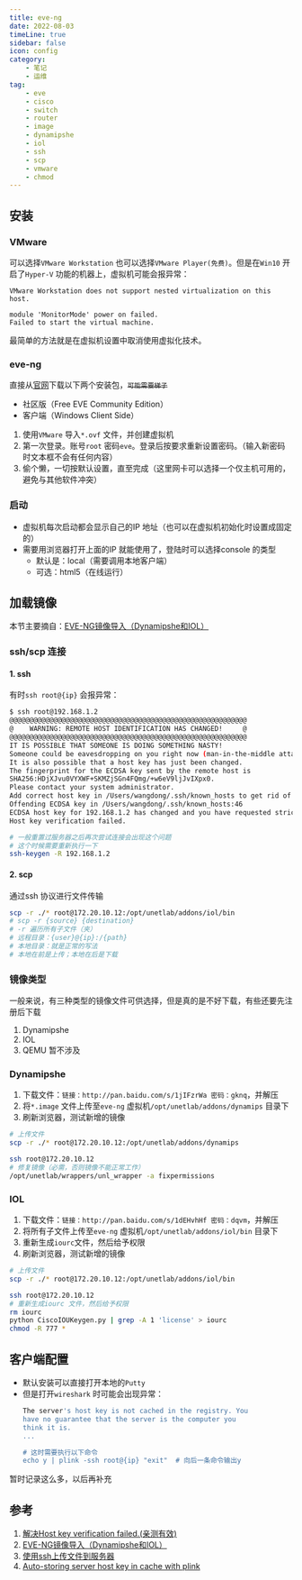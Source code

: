 ```yaml
---
title: eve-ng  
date: 2022-08-03
timeLine: true
sidebar: false  
icon: config
category:  
    - 笔记  
    - 运维      
tag:   
    - eve  
    - cisco  
    - switch  
    - router  
    - image  
    - dynamipshe  
    - iol  
    - ssh  
    - scp  
    - vmware  
    - chmod  
---  
```


## 安装   
### VMware  
可以选择`VMware Workstation` 也可以选择`VMware Player(免费)`。但是在`Win10` 开启了`Hyper-V` 功能的机器上，虚拟机可能会报异常：  
```
VMware Workstation does not support nested virtualization on this host.  

module 'MonitorMode' power on failed.  
Failed to start the virtual machine.
```  
最简单的方法就是在虚拟机设置中取消使用虚拟化技术。  

### eve-ng  
直接从[官网](https://www.eve-ng.net/index.php/download/)下载以下两个安装包，~~`可能需要梯子`~~  
- 社区版（Free EVE Community Edition）  
- 客户端（Windows Client Side）  

1. 使用`VMware` 导入`*.ovf` 文件，并创建虚拟机  
2. 第一次登录。账号`root` 密码`eve`。登录后按要求重新设置密码。（输入新密码时文本框不会有任何内容）  
3. 偷个懒，一切按默认设置，直至完成（这里网卡可以选择一个仅主机可用的，避免与其他软件冲突）  
   
### 启动
- 虚拟机每次启动都会显示自己的IP 地址（也可以在虚拟机初始化时设置成固定的）  
- 需要用浏览器打开上面的IP 就能使用了，登陆时可以选择console 的类型  
  -  默认是：local（需要调用本地客户端）  
  -  可选：html5（在线运行）


## 加载镜像  
本节主要摘自：[EVE-NG镜像导入（Dynamipshe和IOL）](https://blog.csdn.net/m0_37871296/article/details/90906480)  

### ssh/scp 连接  
#### 1. ssh  
有时`ssh root@{ip}` 会报异常：  
```bash
$ ssh root@192.168.1.2
@@@@@@@@@@@@@@@@@@@@@@@@@@@@@@@@@@@@@@@@@@@@@@@@@@@@@@@@@@@
@    WARNING: REMOTE HOST IDENTIFICATION HAS CHANGED!     @
@@@@@@@@@@@@@@@@@@@@@@@@@@@@@@@@@@@@@@@@@@@@@@@@@@@@@@@@@@@
IT IS POSSIBLE THAT SOMEONE IS DOING SOMETHING NASTY!
Someone could be eavesdropping on you right now (man-in-the-middle attack)!
It is also possible that a host key has just been changed.
The fingerprint for the ECDSA key sent by the remote host is
SHA256:HDjXJvu0VYXWF+SKMZjSGn4FQmg/+w6eV9ljJvIXpx0.
Please contact your system administrator.
Add correct host key in /Users/wangdong/.ssh/known_hosts to get rid of this message.
Offending ECDSA key in /Users/wangdong/.ssh/known_hosts:46
ECDSA host key for 192.168.1.2 has changed and you have requested strict checking.
Host key verification failed.  

# 一般重置过服务器之后再次尝试连接会出现这个问题
# 这个时候需要重新执行一下  
ssh-keygen -R 192.168.1.2
```   

#### 2. scp  
通过ssh 协议进行文件传输  
```bash
scp -r ./* root@172.20.10.12:/opt/unetlab/addons/iol/bin
# scp -r {source} {destination}
# -r 遍历所有子文件（夹）
# 远程目录：{user}@{ip}:/{path}  
# 本地目录：就是正常的写法  
# 本地在前是上传；本地在后是下载  
```

### 镜像类型  
一般来说，有三种类型的镜像文件可供选择，但是真的是不好下载，有些还要先注册后下载  
1. Dynamipshe   
2. IOL   
3. QEMU 暂不涉及  

### Dynamipshe  
1. 下载文件：`链接：http://pan.baidu.com/s/1jIFzrWa 密码：gknq`，并解压  
2. 将`*.image` 文件上传至`eve-ng` 虚拟机`/opt/unetlab/addons/dynamips` 目录下  
3. 刷新浏览器，测试新增的镜像  

```bash
# 上传文件  
scp -r ./* root@172.20.10.12:/opt/unetlab/addons/dynamips  

ssh root@172.20.10.12
# 修复镜像（必需，否则镜像不能正常工作）
/opt/unetlab/wrappers/unl_wrapper -a fixpermissions  
```  

### IOL  
1. 下载文件：`链接：http://pan.baidu.com/s/1dEHvhHf 密码：dqvm`，并解压  
2. 将所有子文件上传至`eve-ng` 虚拟机`/opt/unetlab/addons/iol/bin` 目录下  
3. 重新生成`iourc`文件，然后给予权限  
4. 刷新浏览器，测试新增的镜像  

```bash  
# 上传文件 
scp -r ./* root@172.20.10.12:/opt/unetlab/addons/iol/bin  

ssh root@172.20.10.12
# 重新生成iourc 文件，然后给予权限  
rm iourc  
python CiscoIOUKeygen.py | grep -A 1 'license' > iourc
chmod -R 777 *  
```

## 客户端配置  
- 默认安装可以直接打开本地的`Putty`  
- 但是打开`wireshark` 时可能会出现异常：  
  ```bash
  The server's host key is not cached in the registry. You
  have no guarantee that the server is the computer you
  think it is.
  ...

  # 这时需要执行以下命令  
  echo y | plink -ssh root@{ip} "exit"  # 向后一条命令输出y
  ```

暂时记录这么多，以后再补充


## 参考  
1. [解决Host key verification failed.(亲测有效)](https://blog.csdn.net/wd2014610/article/details/85639741)  
2. [EVE-NG镜像导入（Dynamipshe和IOL）](https://blog.csdn.net/m0_37871296/article/details/90906480)  
3. [使用ssh上传文件到服务器](https://blog.csdn.net/k_young1997/article/details/90072554)  
4. [Auto-storing server host key in cache with plink](https://serverfault.com/questions/420526/auto-storing-server-host-key-in-cache-with-plink)